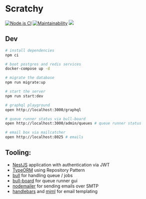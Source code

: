 # Scratchy

[![Node.js CI](https://github.com/jasonraimondi/scratchy/workflows/Node.js%20CI/badge.svg)](https://github.com/jasonraimondi/scratchy/actions?query=workflow%3A%22Node.js+CI%22)
[![Maintainability](https://api.codeclimate.com/v1/badges/575ba1fd1f6d3b678f06/maintainability)](https://codeclimate.com/github/jasonraimondi/scratchy/maintainability)
<a href="https://codeclimate.com/github/jasonraimondi/scratchy/test_coverage"><img src="https://api.codeclimate.com/v1/badges/575ba1fd1f6d3b678f06/test_coverage" /></a>

## Dev

```bash
# install dependencies
npm ci

# boot postgres and redis services
docker-compose up -d

# migrate the database
npm run migrate:up

# start the server
npm run start:dev

# graphql playground
open http://localhost:3000/graphql 

# queue runner status via bull-board
open http://localhost:3000/admin/queues # queue runner status

# email box via mailcatcher
open http://localhost:8025 # emails
```

## Tooling:

* [NestJS](https://www.npmjs.com/package/@nestjs/cli) application with authentication via JWT
* [TypeORM](https://www.npmjs.com/package/typeorm) using Repository Pattern
* [bull](https://www.npmjs.com/package/bull) for handling queue / jobs
* [bull-board](https://www.npmjs.com/package/bull-board) for queue runner gui
* [nodemailer](https://www.npmjs.com/package/nodemailer) for sending emails over SMTP
* [handlebars](https://www.npmjs.com/package/handlebars) and  [mjml](https://www.npmjs.com/package/mjml) for email templating

